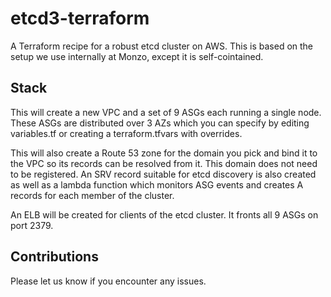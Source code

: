 # etcd3-terraform
A Terraform recipe for a robust etcd cluster on AWS. This is based on the setup we use internally at Monzo, except it is self-cointained.

## Stack
This will create a new VPC and a set of 9 ASGs each running a single node. These ASGs are distributed over 3 AZs which you can specify by editing variables.tf or creating a terraform.tfvars with overrides.

This will also create a Route 53 zone for the domain you pick and bind it to the VPC so its records can be resolved from it. This domain does not need to be registered. An SRV record suitable for etcd discovery is also created as well as a lambda function which monitors ASG events and creates A records for each member of the cluster.

An ELB will be created for clients of the etcd cluster. It fronts all 9 ASGs on port 2379.

## Contributions
Please let us know if you encounter any issues.

